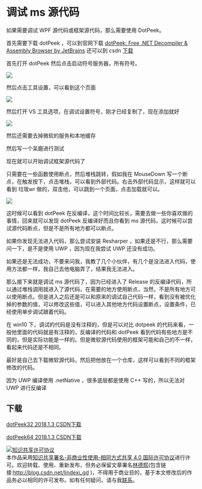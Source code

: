 # 调试 ms 源代码

如果需要调试 WPF 源代码或框架源代码，那么需要使用 DotPeek。

<!--more-->
<!-- 标签：调试，dotpeek,反编译 -->

首先需要下载 dotPeek ，可以到官网下载 [dotPeek: Free .NET Decompiler & Assembly Browser by JetBrains](https://www.jetbrains.com/decompiler/) 还可以到 csdn [下载](http://download.csdn.net/download/lindexi_gd/10133189 )

首先打开 dotPeek 然后点击启动符号服务器，所有符号。

![](http://7xqpl8.com1.z0.glb.clouddn.com/34fdad35-5dfe-a75b-2b4b-8c5e313038e2%2F201798184736.jpg)

然后点击工具设置，可以看到这个页面

![](http://7xqpl8.com1.z0.glb.clouddn.com/34fdad35-5dfe-a75b-2b4b-8c5e313038e2%2F201798185154.jpg)

然后打开 VS 工具选项，在调试设置符号，刚才已经复制了，现在添加就好

![](http://7xqpl8.com1.z0.glb.clouddn.com/34fdad35-5dfe-a75b-2b4b-8c5e313038e2%2F20179819559.jpg)

然后还需要去掉微软的服务和本地缓存

然后写一个呆磨进行测试

现在就可以开始调试框架源代码了

只需要在一些函数使用断点，然后堆栈跳转，假如我在 MouseDown 写一个断点，在触发按下，点击堆栈，可以看到外部代码。右击外部代码显示，这样就可以看到 垃圾wr 做的，双击他，可以跳到一个页面，点击加载就可以。

![](http://7xqpl8.com1.z0.glb.clouddn.com/34fdad35-5dfe-a75b-2b4b-8c5e313038e2%2F2017915151312.jpg)

这时候可以看到 dotPeek 在反编译，这个时间比较长，需要去做一些你喜欢做的事情，回来就可以发现 dotPeek 反编译好而且你看到 ms 源代码，这时候可以尝试源代码断点，但是不是所有地方都可以断点。

如果你发现无法进入代码，那么尝试安装 Resharper ，如果还是不行，那么需要问一下，是不是使用 UWP ，因为现在我尝试 UWP 还没有成功。

如果还是无法成功，不要来问我，我教了几个小伙伴，有几个是没法进入代码，使用方法都一样，我自己去他电脑弄了，结果我无法进入。

那么接下来就是调试 ms 源代码了，因为已经进入了 Release 的反编译代码，所以通过堆栈调用就进入了源代码，在需要的地方使用断点，当然，不是所有地方可以使用断点。但是进入之后还是可以和原来的调试自己代码一样，看到没有被优化掉的参数的值，可以修改这些值，可以进入其他地方代码设置断点，设置条件，已经使用单步调试跟着代码。

在 win10 下，调试的代码是没有注释的，但是可以对比 dotpeek 的代码来看，一般他里面的代码就是有注释的，反编译的代码和 dotPeek 看到代码有些地方是不同的，但是实际功能是一样的。但是微软源代码使用的框架可能和自己的不一样，看起来代码还是不相同。

最好是自己去下载微软源代码，然后把他放在一个仓库，这样可以看到不同的框架修改的代码。

因为 UWP 编译使用 .netNative ，很多底层都是使用 C++ 写的，所以无法对 UWP 进行反编译

## 下载

[dotPeek32 2018.1.3 CSDN下载](https://download.csdn.net/download/lindexi_gd/10550260 )

[dotPeek64 2018.1.3 CSDN下载](https://download.csdn.net/download/lindexi_gd/10550249 )

<a rel="license" href="http://creativecommons.org/licenses/by-nc-sa/4.0/"><img alt="知识共享许可协议" style="border-width:0" src="https://licensebuttons.net/l/by-nc-sa/4.0/88x31.png" /></a><br />本作品采用<a rel="license" href="http://creativecommons.org/licenses/by-nc-sa/4.0/">知识共享署名-非商业性使用-相同方式共享 4.0 国际许可协议</a>进行许可。欢迎转载、使用、重新发布，但务必保留文章署名[林德熙](http://blog.csdn.net/lindexi_gd)(包含链接:http://blog.csdn.net/lindexi_gd )，不得用于商业目的，基于本文修改后的作品务必以相同的许可发布。如有任何疑问，请与我[联系](mailto:lindexi_gd@163.com)。